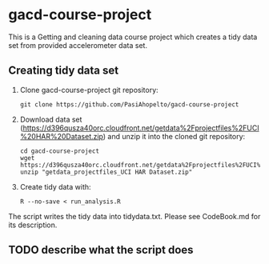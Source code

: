 gacd-course-project
===================

This is a Getting and cleaning data course project which creates a tidy data set from provided accelerometer data set.

## Creating tidy data set

1. Clone gacd-course-project git repository:
	```
	git clone https://github.com/PasiAhopelto/gacd-course-project
	```

2. Download data set (https://d396qusza40orc.cloudfront.net/getdata%2Fprojectfiles%2FUCI%20HAR%20Dataset.zip) and unzip it into the cloned git repository:
	```
	cd gacd-course-project
	wget https://d396qusza40orc.cloudfront.net/getdata%2Fprojectfiles%2FUCI%20HAR%20Dataset.zip
	unzip "getdata_projectfiles_UCI HAR Dataset.zip"
	```

3. Create tidy data with:
	```
	R --no-save < run_analysis.R
	```

The script writes the tidy data into tidydata.txt. Please see CodeBook.md for its description.

## TODO describe what the script does
